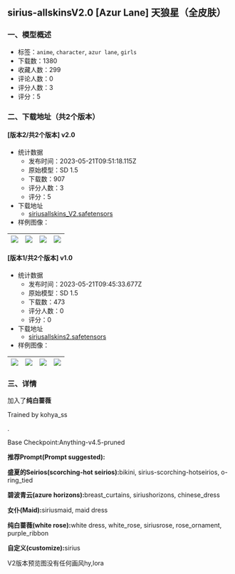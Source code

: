 ## sirius-allskinsV2.0 [Azur Lane] 天狼星（全皮肤）
### 一、模型概述

- 标签：`anime`, `character`, `azur lane`, `girls`
- 下载数：1380
- 收藏人数：299
- 评论人数：0
- 评分人数：3
- 评分：5

### 二、下载地址（共2个版本）

#### [版本2/共2个版本] v2.0

- 统计数据
  - 发布时间：2023-05-21T09:51:18.115Z
  - 原始模型：SD 1.5
  - 下载数：907
  - 评分人数：3
  - 评分：5
- 下载地址
  - [siriusallskins_V2.safetensors](https://civitai.com/api/download/models/76666)
- 样例图像：

| <img src="https://image.civitai.com/xG1nkqKTMzGDvpLrqFT7WA/1adb147a-e01f-4ad9-9bce-7e1a1ce13521/width=450/859026.jpeg" /> | <img src="https://image.civitai.com/xG1nkqKTMzGDvpLrqFT7WA/b5dc91ab-265d-4b3b-ab84-5f72cf3d1a89/width=450/859028.jpeg" /> | <img src="https://image.civitai.com/xG1nkqKTMzGDvpLrqFT7WA/4e9c88a4-04e7-48fe-83ed-b2551137e43c/width=450/859027.jpeg" /> | <img src="https://image.civitai.com/xG1nkqKTMzGDvpLrqFT7WA/da4ea901-39d2-4a72-a582-d9753c550972/width=450/859030.jpeg" /> |
| ---- | ---- | ---- | ---- |

#### [版本1/共2个版本] v1.0

- 统计数据
  - 发布时间：2023-05-21T09:45:33.677Z
  - 原始模型：SD 1.5
  - 下载数：473
  - 评分人数：0
  - 评分：0
- 下载地址
  - [siriusallskins2.safetensors](https://civitai.com/api/download/models/72012)
- 样例图像：

| <img src="https://image.civitai.com/xG1nkqKTMzGDvpLrqFT7WA/dfd03fe7-23db-4b78-8962-d25bcdd87622/width=450/804158.jpeg" /> | <img src="https://image.civitai.com/xG1nkqKTMzGDvpLrqFT7WA/5a0d1a1e-b805-4d14-af26-dda5640f2739/width=450/804256.jpeg" /> | <img src="https://image.civitai.com/xG1nkqKTMzGDvpLrqFT7WA/50d6aec0-af5e-47bd-8ab9-51878f758696/width=450/804266.jpeg" /> | <img src="https://image.civitai.com/xG1nkqKTMzGDvpLrqFT7WA/498cf40e-d9d8-4fb1-afd3-08f46b623376/width=450/804159.jpeg" /> |
| ---- | ---- | ---- | ---- |


### 三、详情
<p>加入了<strong>纯白蔷薇</strong></p><p></p><p>Trained by kohya_ss</p><p>.</p><p>Base Checkpoint:Anything-v4.5-pruned</p><p></p><p><strong>推荐Prompt(Prompt suggested):</strong></p><p><strong>盛夏的Seirios(scorching-hot seirios):</strong>bikini, sirius-scorching-hotseirios, o-ring_tied</p><p><strong>碧波青云(azure horizons):</strong>breast_curtains, siriushorizons, chinese_dress</p><p><strong>女仆(Maid):</strong>siriusmaid, maid dress</p><p><strong>纯白蔷薇(white rose):</strong>white dress, white_rose, siriusrose, rose_ornament, purple_ribbon</p><p><strong>自定义(customize):</strong>sirius</p><p></p><p>V2版本预览图没有任何画风hy,lora</p><p></p>